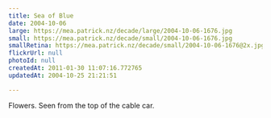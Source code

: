 ```yaml
---
title: Sea of Blue
date: 2004-10-06
large: https://mea.patrick.nz/decade/large/2004-10-06-1676.jpg
small: https://mea.patrick.nz/decade/small/2004-10-06-1676.jpg
smallRetina: https://mea.patrick.nz/decade/small/2004-10-06-1676@2x.jpg
flickrUrl: null
photoId: null
createdAt: 2011-01-30 11:07:16.772765
updatedAt: 2004-10-25 21:21:51

---
```

Flowers. Seen from the top of the cable car.
